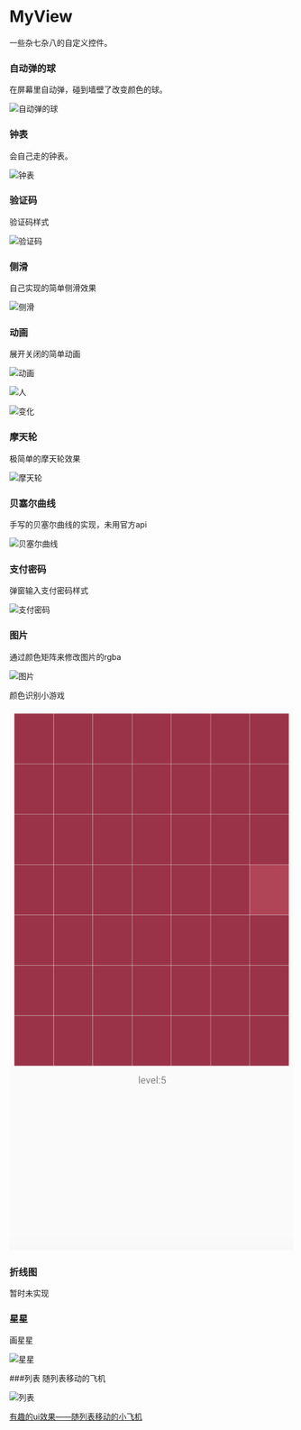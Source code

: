 # MyView
一些杂七杂八的自定义控件。

### 自动弹的球
在屏幕里自动弹，碰到墙壁了改变颜色的球。

![自动弹的球](gif/自动弹的球.gif)

### 钟表
会自己走的钟表。

![钟表](gif/钟表.gif)

### 验证码
验证码样式

![验证码](gif/验证码.png)

### 侧滑
自己实现的简单侧滑效果

![侧滑](gif/侧滑.gif)

### 动画
展开关闭的简单动画

![动画](gif/动画.gif)

![人](gif/简单动画-人.gif)

![变化](gif/简单动画-变化.gif)


### 摩天轮
极简单的摩天轮效果

![摩天轮](gif/摩天轮.gif)

### 贝塞尔曲线
手写的贝塞尔曲线的实现，未用官方api

![贝塞尔曲线](gif/贝塞尔曲线.gif)

### 支付密码
弹窗输入支付密码样式

![支付密码](gif/支付密码.gif)

### 图片
通过颜色矩阵来修改图片的rgba

![图片](gif/图片.gif)

颜色识别小游戏

![颜色识别小游戏](gif/颜色识别小游戏.png)

### 折线图
暂时未实现

### 星星
画星星

![星星](gif/星星.png)

###列表
随列表移动的飞机

![列表](https://img-blog.csdnimg.cn/20200412173552981.gif)

[有趣的ui效果——随列表移动的小飞机](https://blog.csdn.net/u014068277/article/details/105473427)